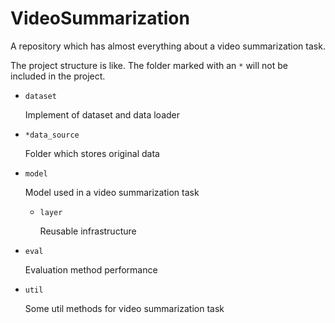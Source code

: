 # VideoSummarization
A repository which has almost everything about a video summarization task.

The project structure is like.
The folder marked with an `*` will not be included in the project.

+ `dataset`

  Implement of dataset and data loader

+ `*data_source`

  Folder which stores original data

+ `model`

  Model used in a video summarization task

  + `layer`

    Reusable infrastructure

+ `eval`

  Evaluation method performance

+ `util`

  Some util methods for video summarization task

